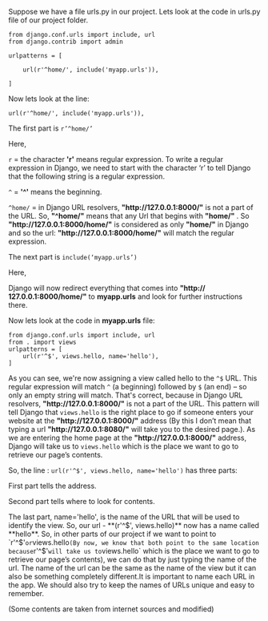 Suppose we have a file urls.py in our project. Lets look at the code in urls.py file of our project folder.

```
from django.conf.urls import include, url
from django.contrib import admin

urlpatterns = [
    
	url(r'^home/', include('myapp.urls')),
	
]
```

Now lets look at the line: 

`url(r'^home/', include('myapp.urls')),`

The first part is `r’^home/’`

Here,

`r` = the character **'r'** means regular expression. To write a regular expression in Django, we need to start with the character ‘r’ to tell Django that the following string is a regular expression.

`^` =  **'^'** means the beginning.

`^home/` = in Django URL resolvers, **"ht&#8203;tp://&#8203;127.0.0.1:8000/"** is not a part of the URL. So, **"^home/"** means that any Url that begins with **"home/"** . So **"ht&#8203;tp://&#8203;127.0.0.1:8000/home/"** is considered as only **"home/"** in Django and so the url:  **"ht&#8203;tp://&#8203;127.0.0.1:8000/home/"** will match the regular expression. 

The next part is `include(‘myapp.urls’)`

Here,

Django will now redirect everything that comes into **"ht&#8203;tp://&#8203;127.0.0.1:8000/home/"** to **myapp.urls** and look for further instructions there. 


Now lets look at the code in **myapp.urls** file:

```
from django.conf.urls import include, url
from . import views
urlpatterns = [
    url(r'^$', views.hello, name='hello'),
]
```
As you can see, we're now assigning a view called hello to the `^$` URL. This regular expression will match `^` (a beginning) followed by `$` (an end) – so only an empty string will match. That's correct, because in Django URL resolvers, **"ht&#8203;tp://&#8203;127.0.0.1:8000/"** is not a part of the URL. This pattern will tell Django that `views.hello` is the right place to go if someone enters your website at the **"ht&#8203;tp://&#8203;127.0.0.1:8000/"** address (By this I don’t mean that typing a url **"ht&#8203;tp://&#8203;127.0.0.1:8080/"** will take you to the desired page.). As we are entering the home page at the **"ht&#8203;tp://&#8203;127.0.0.1:8000/"** address, Django will take us to `views.hello` which is the place we want to go to retrieve our page’s contents.
 
So, the line : `url(r'^$', views.hello, name='hello')` has three parts:

First part tells the address. 

Second part tells where to look for contents.

The last part, name='hello', is the name of the URL that will be used to identify the view. So, our url - **(r'^$', views.hello)** now has a name called **hello**. So, in other parts of our project if we want to point to `r'^$'` or `views.hello` (By now, we know that both point to the same location because `r'^$'` will take us to `views.hello` which is the place we want to go to retrieve our page’s contents), we can do that by just typing the name of the url.  The name of the url can be the same as the name of the view but it can also be something completely different.It is important to name each URL in the app. We should also try to keep the names of URLs unique and easy to remember.

(Some contents are taken from internet sources and modified)
